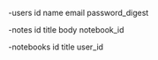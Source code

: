 -users
    id
    name
    email
    password_digest

-notes
    id
    title
    body
    notebook_id


-notebooks
    id
    title
    user_id
